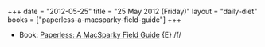 +++
date = "2012-05-25"
title = "25 May 2012 (Friday)"
layout = "daily-diet"
books = ["paperless-a-macsparky-field-guide"]
+++

<ul>
<li class="entry books">Book: <a href="/books/paperless-a-macsparky-field-guide">Paperless: A MacSparky Field Guide</a> {E} /f/</li>
</ul>